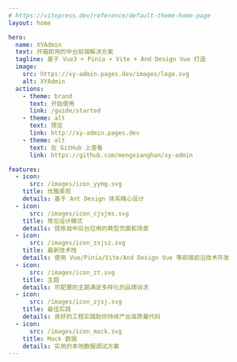 ```yaml
---
# https://vitepress.dev/reference/default-theme-home-page
layout: home

hero:
  name: XYAdmin
  text: 开箱即用的中台前端解决方案
  tagline: 基于 Vue3 + Pinia + Vite + And Design Vue 打造
  image:
    src: https://xy-admin.pages.dev/images/logo.svg
    alt: XYAdmin
  actions:
    - theme: brand
      text: 开始使用
      link: /guide/started
    - theme: alt
      text: 预览
      link: http://xy-admin.pages.dev
    - theme: alt
      text: 在 GitHub 上查看
      link: https://github.com/mengxianghan/xy-admin

features:
  - icon:
      src: /images/icon_yymg.svg
    title: 优雅美观
    details: 基于 Ant Design 体系精心设计
  - icon:
      src: /images/icon_cjsjms.svg
    title: 常见设计模式
    details: 提炼自中后台应用的典型页面和场景
  - icon:
      src: /images/icon_zxjsz.svg
    title: 最新技术栈
    details: 使用 Vue/Pinia/Vite/And Design Vue 等前端前沿技术开发
  - icon:
      src: /images/icon_zt.svg
    title: 主题
    details: 可配置的主题满足多样化的品牌诉求
  - icon:
      src: /images/icon_zjsj.svg
    title: 最佳实践
    details: 良好的工程实践助你持续产出高质量代码
  - icon:
      src: /images/icon_mock.svg
    title: Mock 数据
    details: 实用的本地数据调试方案
---
```

